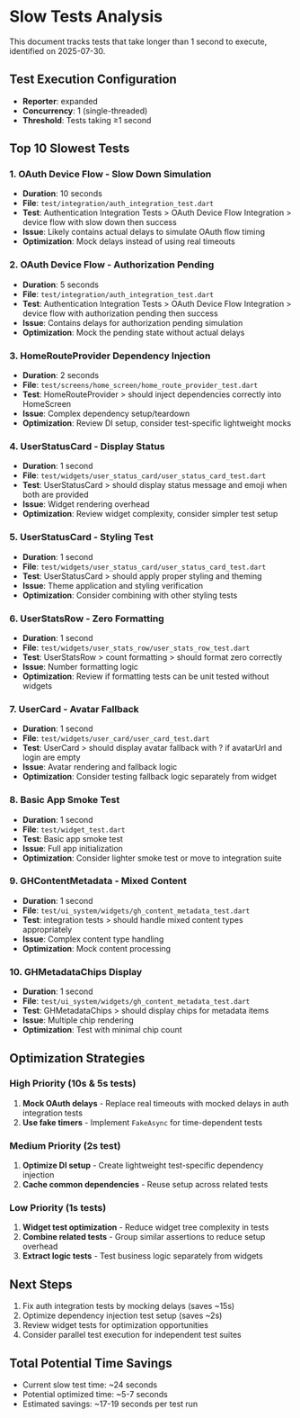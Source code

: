 # Slow Tests Analysis

This document tracks tests that take longer than 1 second to execute, identified on 2025-07-30.

## Test Execution Configuration
- **Reporter**: expanded
- **Concurrency**: 1 (single-threaded)
- **Threshold**: Tests taking ≥1 second

## Top 10 Slowest Tests

### 1. OAuth Device Flow - Slow Down Simulation
- **Duration**: 10 seconds
- **File**: `test/integration/auth_integration_test.dart`
- **Test**: Authentication Integration Tests > OAuth Device Flow Integration > device flow with slow down then success
- **Issue**: Likely contains actual delays to simulate OAuth flow timing
- **Optimization**: Mock delays instead of using real timeouts

### 2. OAuth Device Flow - Authorization Pending
- **Duration**: 5 seconds
- **File**: `test/integration/auth_integration_test.dart`
- **Test**: Authentication Integration Tests > OAuth Device Flow Integration > device flow with authorization pending then success
- **Issue**: Contains delays for authorization pending simulation
- **Optimization**: Mock the pending state without actual delays

### 3. HomeRouteProvider Dependency Injection
- **Duration**: 2 seconds
- **File**: `test/screens/home_screen/home_route_provider_test.dart`
- **Test**: HomeRouteProvider > should inject dependencies correctly into HomeScreen
- **Issue**: Complex dependency setup/teardown
- **Optimization**: Review DI setup, consider test-specific lightweight mocks

### 4. UserStatusCard - Display Status
- **Duration**: 1 second
- **File**: `test/widgets/user_status_card/user_status_card_test.dart`
- **Test**: UserStatusCard > should display status message and emoji when both are provided
- **Issue**: Widget rendering overhead
- **Optimization**: Review widget complexity, consider simpler test setup

### 5. UserStatusCard - Styling Test
- **Duration**: 1 second
- **File**: `test/widgets/user_status_card/user_status_card_test.dart`
- **Test**: UserStatusCard > should apply proper styling and theming
- **Issue**: Theme application and styling verification
- **Optimization**: Consider combining with other styling tests

### 6. UserStatsRow - Zero Formatting
- **Duration**: 1 second
- **File**: `test/widgets/user_stats_row/user_stats_row_test.dart`
- **Test**: UserStatsRow > count formatting > should format zero correctly
- **Issue**: Number formatting logic
- **Optimization**: Review if formatting tests can be unit tested without widgets

### 7. UserCard - Avatar Fallback
- **Duration**: 1 second
- **File**: `test/widgets/user_card/user_card_test.dart`
- **Test**: UserCard > should display avatar fallback with ? if avatarUrl and login are empty
- **Issue**: Avatar rendering and fallback logic
- **Optimization**: Consider testing fallback logic separately from widget

### 8. Basic App Smoke Test
- **Duration**: 1 second
- **File**: `test/widget_test.dart`
- **Test**: Basic app smoke test
- **Issue**: Full app initialization
- **Optimization**: Consider lighter smoke test or move to integration suite

### 9. GHContentMetadata - Mixed Content
- **Duration**: 1 second
- **File**: `test/ui_system/widgets/gh_content_metadata_test.dart`
- **Test**: integration tests > should handle mixed content types appropriately
- **Issue**: Complex content type handling
- **Optimization**: Mock content processing

### 10. GHMetadataChips Display
- **Duration**: 1 second
- **File**: `test/ui_system/widgets/gh_content_metadata_test.dart`
- **Test**: GHMetadataChips > should display chips for metadata items
- **Issue**: Multiple chip rendering
- **Optimization**: Test with minimal chip count

## Optimization Strategies

### High Priority (10s & 5s tests)
1. **Mock OAuth delays** - Replace real timeouts with mocked delays in auth integration tests
2. **Use fake timers** - Implement `FakeAsync` for time-dependent tests

### Medium Priority (2s test)
1. **Optimize DI setup** - Create lightweight test-specific dependency injection
2. **Cache common dependencies** - Reuse setup across related tests

### Low Priority (1s tests)
1. **Widget test optimization** - Reduce widget tree complexity in tests
2. **Combine related tests** - Group similar assertions to reduce setup overhead
3. **Extract logic tests** - Test business logic separately from widgets

## Next Steps
1. Fix auth integration tests by mocking delays (saves ~15s)
2. Optimize dependency injection test setup (saves ~2s)
3. Review widget tests for optimization opportunities
4. Consider parallel test execution for independent test suites

## Total Potential Time Savings
- Current slow test time: ~24 seconds
- Potential optimized time: ~5-7 seconds
- Estimated savings: ~17-19 seconds per test run